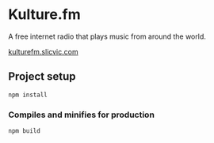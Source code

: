 # Kulture.fm

A free internet radio that plays music from around the world.

[kulturefm.slicvic.com](https://kulturefm.slicvic.com)

## Project setup

```
npm install
```

### Compiles and minifies for production

```
npm build
```
